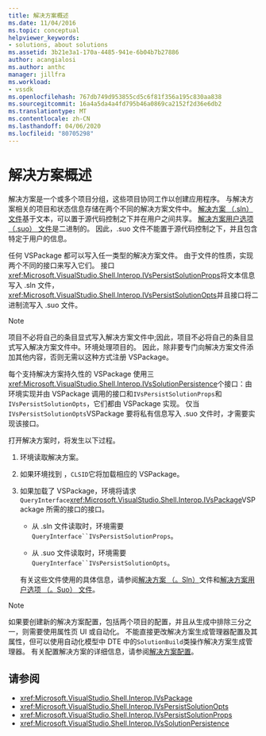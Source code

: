```yaml
---
title: 解决方案概述
ms.date: 11/04/2016
ms.topic: conceptual
helpviewer_keywords:
- solutions, about solutions
ms.assetid: 3b21e3a1-170a-4485-941e-6b04b7b27886
author: acangialosi
ms.author: anthc
manager: jillfra
ms.workload:
- vssdk
ms.openlocfilehash: 767db749d953855cd5c6f81f356a195c830aa838
ms.sourcegitcommit: 16a4a5da4a4fd795b46a0869ca2152f2d36e6db2
ms.translationtype: MT
ms.contentlocale: zh-CN
ms.lasthandoff: 04/06/2020
ms.locfileid: "80705298"
---
```

# <a name="solutions-overview"></a>解决方案概述

解决方案是一个或多个项目分组，这些项目协同工作以创建应用程序。 与解决方案相关的项目和状态信息存储在两个不同的解决方案文件中。 [解决方案 （.sln） 文件](solution-dot-sln-file.md)基于文本，可以置于源代码控制之下并在用户之间共享。 [解决方案用户选项 （.suo） 文件](solution-user-options-dot-suo-file.md)是二进制的。 因此，.suo 文件不能置于源代码控制之下，并且包含特定于用户的信息。

任何 VSPackage 都可以写入任一类型的解决方案文件。 由于文件的性质，实现两个不同的接口来写入它们。 接口<xref:Microsoft.VisualStudio.Shell.Interop.IVsPersistSolutionProps>将文本信息写入 .sln 文件，<xref:Microsoft.VisualStudio.Shell.Interop.IVsPersistSolutionOpts>并且接口将二进制流写入 .suo 文件。

> [!NOTE]
> 项目不必将自己的条目显式写入解决方案文件中;因此，项目不必将自己的条目显式写入解决方案文件中。环境处理项目的。 因此，除非要专门向解决方案文件添加其他内容，否则无需以这种方式注册 VSPackage。

每个支持解决方案持久性的 VSPackage 使用三<xref:Microsoft.VisualStudio.Shell.Interop.IVsSolutionPersistence>个接口：由环境实现并由 VSPackage 调用的接口和`IVsPersistSolutionProps`和`IVsPersistSolutionOpts`，它们都由 VSPackage 实现。 仅当`IVsPersistSolutionOpts`VSPackage 要将私有信息写入 .suo 文件时，才需要实现该接口。

打开解决方案时，将发生以下过程。

1. 环境读取解决方案。

2. 如果环境找到 ，`CLSID`它将加载相应的 VSPackage。

3. 如果加载了 VSPackage，环境将请求`QueryInterface`<xref:Microsoft.VisualStudio.Shell.Interop.IVsPackage>VSPackage 所需的接口的接口。

   - 从 .sln 文件读取时，环境需要`QueryInterface``IVsPersistSolutionProps`。

   - 从 .suo 文件读取时，环境需要`QueryInterface``IVsPersistSolutionOpts`。

   有关这些文件使用的具体信息，请参阅[解决方案 （。Sln）](../../extensibility/internals/solution-dot-sln-file.md)文件和[解决方案用户选项 （。Suo） 文件](../../extensibility/internals/solution-user-options-dot-suo-file.md)。

> [!NOTE]
> 如果要创建新的解决方案配置，包括两个项目的配置，并且从生成中排除三分之一，则需要使用属性页 UI 或自动化。 不能直接更改解决方案生成管理器配置及其属性，但可以使用自动化模型中 DTE 中的`SolutionBuild`类操作解决方案生成管理器。 有关配置解决方案的详细信息，请参阅[解决方案配置](../../extensibility/internals/solution-configuration.md)。

## <a name="see-also"></a>请参阅

- <xref:Microsoft.VisualStudio.Shell.Interop.IVsPackage>
- <xref:Microsoft.VisualStudio.Shell.Interop.IVsPersistSolutionOpts>
- <xref:Microsoft.VisualStudio.Shell.Interop.IVsPersistSolutionProps>
- <xref:Microsoft.VisualStudio.Shell.Interop.IVsSolutionPersistence>
